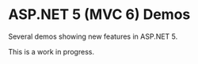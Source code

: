 # ASP.NET 5 (MVC 6) Demos

Several demos showing new features in ASP.NET 5. 

This is a work in progress.
